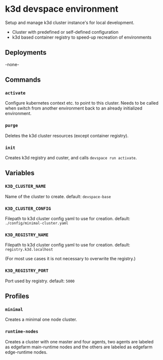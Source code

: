# k3d devspace environment

Setup and manage k3d cluster instance's for local development.

* Cluster with predefined or self-defined configuration
* k3d based container registry to speed-up recreation of environments

## Deployments

-none-

## Commands

### `activate`

Configure kubernetes context etc. to point to this cluster.
Needs to be called when switch from another environment back
to an already initialized environment.

### `purge`

Deletes the k3d cluster resources (except container registry).

### `init`

Creates k3d registry and custer, and calls `devspace run activate`.

## Variables

### `K3D_CLUSTER_NAME`

Name of the cluster to create.
default: `devspace-base`

### `K3D_CLUSTER_CONFIG`

Filepath to k3d cluster config yaml to use for creation.
default: `./config/minimal-cluster.yaml`

### `K3D_REGISTRY_NAME`

Filepath to k3d cluster config yaml to use for creation.
default: `registry.k3d.localhost`

(For most use cases it is not necessary to overwrite the registry.)

### `K3D_REGISTRY_PORT`

Port used by registry.
default: `5000`

## Profiles

### `minimal`

Creates a minimal one node cluster.

### `runtime-nodes`

Creates a cluster with one master and four agents,
two agents are labeled as edgefarm main-runtime nodes and the others are
labeled as edgefarm edge-runtime nodes.
